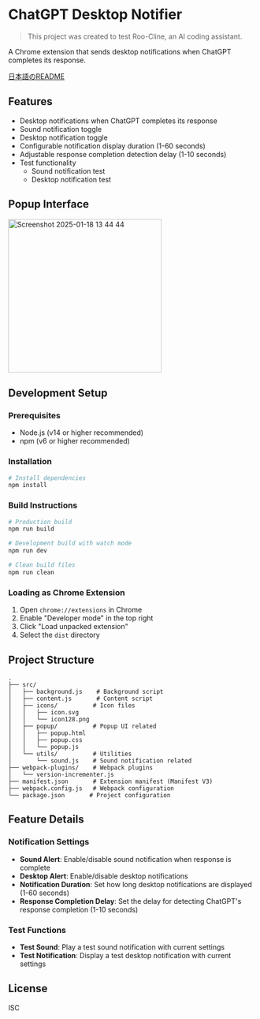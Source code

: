 # ChatGPT Desktop Notifier

> This project was created to test Roo-Cline, an AI coding assistant.

A Chrome extension that sends desktop notifications when ChatGPT completes its response.

[日本語のREADME](./README.ja.md)

## Features

- Desktop notifications when ChatGPT completes its response
- Sound notification toggle
- Desktop notification toggle
- Configurable notification display duration (1-60 seconds)
- Adjustable response completion detection delay (1-10 seconds)
- Test functionality
  - Sound notification test
  - Desktop notification test

## Popup Interface

<img width="311" alt="Screenshot 2025-01-18 13 44 44" src="https://github.com/user-attachments/assets/ac4dcc2e-6b14-4264-92bf-c8dd7b09e4c8" />

## Development Setup

### Prerequisites

- Node.js (v14 or higher recommended)
- npm (v6 or higher recommended)

### Installation

```bash
# Install dependencies
npm install
```

### Build Instructions

```bash
# Production build
npm run build

# Development build with watch mode
npm run dev

# Clean build files
npm run clean
```

### Loading as Chrome Extension

1. Open `chrome://extensions` in Chrome
2. Enable "Developer mode" in the top right
3. Click "Load unpacked extension"
4. Select the `dist` directory

## Project Structure

```
.
├── src/
│   ├── background.js    # Background script
│   ├── content.js       # Content script
│   ├── icons/          # Icon files
│   │   ├── icon.svg
│   │   └── icon128.png
│   ├── popup/          # Popup UI related
│   │   ├── popup.html
│   │   ├── popup.css
│   │   └── popup.js
│   └── utils/          # Utilities
│       └── sound.js    # Sound notification related
├── webpack-plugins/    # Webpack plugins
│   └── version-incrementer.js
├── manifest.json       # Extension manifest (Manifest V3)
├── webpack.config.js   # Webpack configuration
└── package.json       # Project configuration
```

## Feature Details

### Notification Settings

- **Sound Alert**: Enable/disable sound notification when response is complete
- **Desktop Alert**: Enable/disable desktop notifications
- **Notification Duration**: Set how long desktop notifications are displayed (1-60 seconds)
- **Response Completion Delay**: Set the delay for detecting ChatGPT's response completion (1-10 seconds)

### Test Functions

- **Test Sound**: Play a test sound notification with current settings
- **Test Notification**: Display a test desktop notification with current settings

## License

ISC
